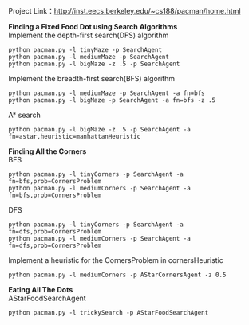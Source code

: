 Project Link：http://inst.eecs.berkeley.edu/~cs188/pacman/home.html

**Finding a Fixed Food Dot using Search Algorithms** <br />
Implement the depth-first search(DFS) algorithm
```
python pacman.py -l tinyMaze -p SearchAgent
python pacman.py -l mediumMaze -p SearchAgent
python pacman.py -l bigMaze -z .5 -p SearchAgent
```
Implement the  breadth-first search(BFS) algorithm
```
python pacman.py -l mediumMaze -p SearchAgent -a fn=bfs
python pacman.py -l bigMaze -p SearchAgent -a fn=bfs -z .5
```
A* search
```
python pacman.py -l bigMaze -z .5 -p SearchAgent -a fn=astar,heuristic=manhattanHeuristic 

```

**Finding All the Corners** <br />
BFS
```
python pacman.py -l tinyCorners -p SearchAgent -a fn=bfs,prob=CornersProblem
python pacman.py -l mediumCorners -p SearchAgent -a fn=bfs,prob=CornersProblem
```
DFS
```
python pacman.py -l tinyCorners -p SearchAgent -a fn=dfs,prob=CornersProblem
python pacman.py -l mediumCorners -p SearchAgent -a fn=dfs,prob=CornersProblem
```
Implement a heuristic for the CornersProblem in cornersHeuristic
```
python pacman.py -l mediumCorners -p AStarCornersAgent -z 0.5
```

**Eating All The Dots** <br />
AStarFoodSearchAgent
```
python pacman.py -l trickySearch -p AStarFoodSearchAgent
```

